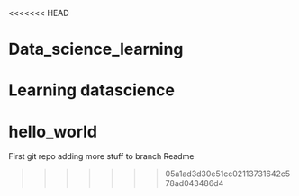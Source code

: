 <<<<<<< HEAD
# Data_science_learning
Learning datascience
=======
# hello_world
First git repo
adding more stuff to branch Readme
>>>>>>> 05a1ad3d30e51cc02113731642c578ad043486d4

